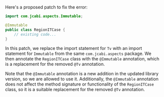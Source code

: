Here's a proposed patch to fix the error:
```java
import com.jcabi.aspects.Immutable;

@Immutable
public class RegionITCase {
    // existing code...
}
```
In this patch, we replace the import statement for `Tv` with an import statement for `Immutable` from the same `com.jcabi.aspects` package. We then annotate the `RegionITCase` class with the `@Immutable` annotation, which is a replacement for the removed `@Tv` annotation.

Note that the `@Immutable` annotation is a new addition in the updated library version, so we are allowed to use it. Additionally, the `@Immutable` annotation does not affect the method signature or functionality of the `RegionITCase` class, so it is a suitable replacement for the removed `@Tv` annotation.